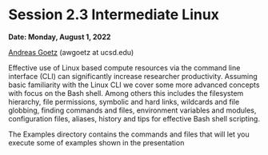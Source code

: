 # Session 2.3 Intermediate Linux #

**Date: Monday, August 1, 2022**

[Andreas Goetz](https://www.sdsc.edu/research/researcher_spotlight/goetz_andreas.html) (awgoetz at ucsd.edu)

Effective use of Linux based compute resources via the command line interface (CLI) can significantly increase researcher productivity. Assuming basic familiarity with the Linux CLI we cover some more advanced concepts with focus on the Bash shell. Among others this includes the filesystem hierarchy, file permissions, symbolic and hard links, wildcards and file globbing, finding commands and files, environment variables and modules, configuration files, aliases, history and tips for effective Bash shell scripting. 

The Examples directory contains the commands and files that will let you execute some of examples shown in the presentation
